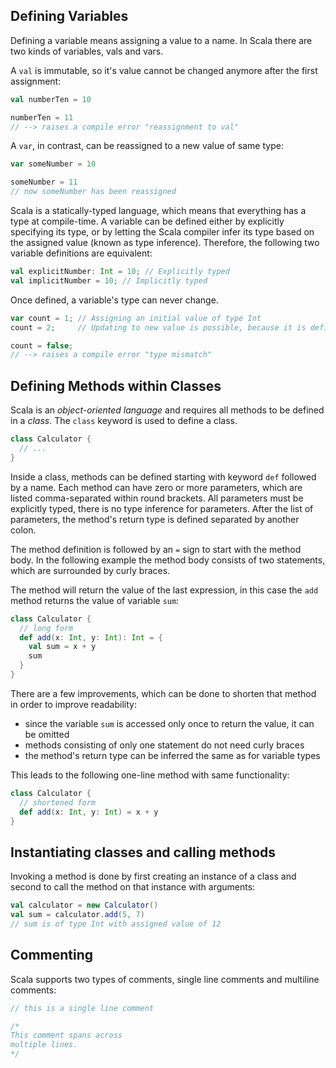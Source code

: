 ## Defining Variables

Defining a variable means assigning a value to a name. In Scala there are two kinds of variables, vals and vars.

A `val` is immutable, so it's value cannot be changed anymore after the first assignment:

```scala
val numberTen = 10

numberTen = 11
// --> raises a compile error "reassignment to val"
```

A `var`, in contrast, can be reassigned to a new value of same type:

```scala
var someNumber = 10

someNumber = 11
// now someNumber has been reassigned
```

Scala is a statically-typed language, which means that everything has a type at compile-time. A variable can be defined either by explicitly specifying its type, or by letting the Scala compiler infer its type based on the assigned value (known as type inference). Therefore, the following two variable definitions are equivalent:

```scala
val explicitNumber: Int = 10; // Explicitly typed
val implicitNumber = 10; // Implicitly typed
```

Once defined, a variable's type can never change.

```scala
var count = 1; // Assigning an initial value of type Int
count = 2;     // Updating to new value is possible, because it is defined as var

count = false;
// --> raises a compile error "type mismatch"
```

## Defining Methods within Classes

Scala is an _object-oriented language_ and requires all methods to be defined in a _class_. The `class` keyword is used to define a class.

```scala
class Calculator {
  // ...
}
```

Inside a class, methods can be defined starting with keyword `def` followed by a name. Each method can have zero or more parameters, which are listed comma-separated within round brackets. All parameters must be explicitly typed, there is no type inference for parameters. After the list of parameters, the method's return type is defined separated by another colon.

The method definition is followed by an `=` sign to start with the method body. In the following example the method body consists of two statements, which are surrounded by curly braces.

The method will return the value of the last expression, in this case the `add` method returns the value of variable `sum`:

```scala
class Calculator {
  // long form
  def add(x: Int, y: Int): Int = {
    val sum = x + y
    sum
  }
}
```

There are a few improvements, which can be done to shorten that method in order to improve readability:

- since the variable `sum` is accessed only once to return the value, it can be omitted
- methods consisting of only one statement do not need curly braces
- the method's return type can be inferred the same as for variable types

This leads to the following one-line method with same functionality:

```scala
class Calculator {
  // shortened form
  def add(x: Int, y: Int) = x + y
}
```

## Instantiating classes and calling methods

Invoking a method is done by first creating an instance of a class and second to call the method on that instance with arguments:

```scala
val calculator = new Calculator()
val sum = calculator.add(5, 7)
// sum is of type Int with assigned value of 12
```

## Commenting

Scala supports two types of comments, single line comments and multiline comments:

```scala
// this is a single line comment

/*
This comment spans across
multiple lines.
*/
```
